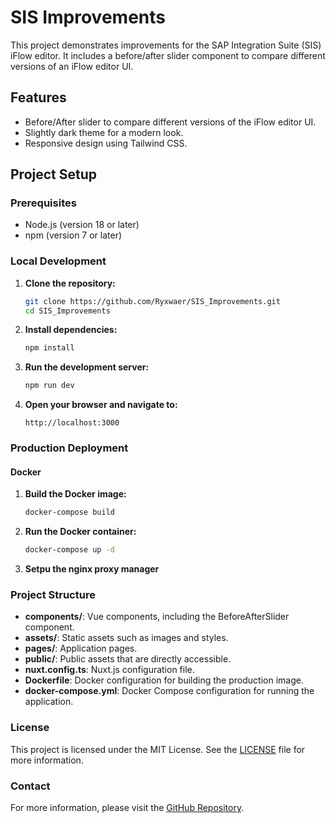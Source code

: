 # SIS Improvements

This project demonstrates improvements for the SAP Integration Suite (SIS) iFlow editor. It includes a before/after slider component to compare different versions of an iFlow editor UI.

## Features

- Before/After slider to compare different versions of the iFlow editor UI.
- Slightly dark theme for a modern look.
- Responsive design using Tailwind CSS.

## Project Setup

### Prerequisites

- Node.js (version 18 or later)
- npm (version 7 or later)

### Local Development

1. **Clone the repository:**

   ```bash
   git clone https://github.com/Ryxwaer/SIS_Improvements.git
   cd SIS_Improvements
   ```

2. **Install dependencies:**

   ```bash
   npm install
   ```

3. **Run the development server:**

   ```bash
   npm run dev
   ```

4. **Open your browser and navigate to:**

   ```
   http://localhost:3000
   ```

### Production Deployment

#### Docker

1. **Build the Docker image:**

   ```bash
   docker-compose build
   ```

2. **Run the Docker container:**

   ```bash
   docker-compose up -d
   ```

3. **Setpu the nginx proxy manager**


### Project Structure

- **components/**: Vue components, including the BeforeAfterSlider component.
- **assets/**: Static assets such as images and styles.
- **pages/**: Application pages.
- **public/**: Public assets that are directly accessible.
- **nuxt.config.ts**: Nuxt.js configuration file.
- **Dockerfile**: Docker configuration for building the production image.
- **docker-compose.yml**: Docker Compose configuration for running the application.

### License

This project is licensed under the MIT License. See the [LICENSE](LICENSE) file for more information.

### Contact

For more information, please visit the [GitHub Repository](https://github.com/Ryxwaer/SIS_Improvements).